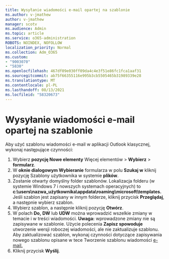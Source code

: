 ```yaml
---
title: Wysyłanie wiadomości e-mail opartej na szablonie
ms.author: v-jmathew
author: v-jmathew
manager: scotv
ms.audience: Admin
ms.topic: article
ms.service: o365-administration
ROBOTS: NOINDEX, NOFOLLOW
localization_priority: Normal
ms.collection: Adm_O365
ms.custom:
- "9003070"
- "5830"
ms.openlocfilehash: 467df09e030ff09da4c4e3f51e86fc1fca1aaf31
ms.sourcegitcommit: ab75f66355116e995b3cb5505465b31989339e28
ms.translationtype: MT
ms.contentlocale: pl-PL
ms.lasthandoff: 08/13/2021
ms.locfileid: "58320673"
---
```

# <a name="send-an-email-message-based-on-a-template"></a>Wysyłanie wiadomości e-mail opartej na szablonie

Aby użyć szablonu wiadomości e-mail w aplikacji Outlook klasycznej, wykonaj następujące czynności:

1. Wybierz **pozycję Nowe elementy** Więcej elementów  >  **Wybierz**  >  **formularz**.
2. W **oknie dialogowym Wybieranie** formularza w polu **Szukaj w** kliknij pozycję Szablony użytkownika w systemie **plików**.
3. Zostanie otwarty domyślny folder szablonów. Lokalizacja folderu (w systemie Windows 7 i nowszych systemach operacyjnych) to **c:\users\nazwa_użytkownika\appdata\roaming\microsoft\templates.** Jeśli szablon jest zapisany w innym folderze, kliknij przycisk **Przeglądaj**, a następnie wybierz szablon.
4. Wybierz szablon, a następnie kliknij pozycję **Otwórz**.
5. W polach **Do,** **DW** lub **UDW** można wprowadzić wszelkie zmiany w temacie i w treści wiadomości.
    **Uwaga:** wprowadzone zmiany nie są zapisywane w szablonie. Użycie polecenia **Zapisz spowoduje** utworzenie wersji roboczej wiadomości, ale nie zaktualizuje szablonu. Aby zaktualizować szablon, wykonaj czynności dotyczące zapisywania nowego szablonu opisane w tece Tworzenie szablonu wiadomości [e-mail.](https://support.microsoft.com/office/create-an-email-message-template-43ec7142-4dd0-4351-8727-bd0977b6b2d1)
6. Kliknij przycisk **Wyślij**.
